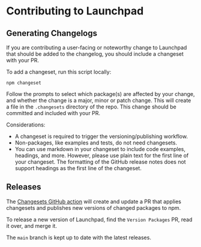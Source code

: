 # Contributing to Launchpad

## Generating Changelogs

If you are contributing a user-facing or noteworthy change to Launchpad that should be added to the changelog, you should include a changeset with your PR.

To add a changeset, run this script locally:

```
npm changeset
```

Follow the prompts to select which package(s) are affected by your change, and whether the change is a major, minor or patch change. This will create a file in the `.changesets` directory of the repo. This change should be committed and included with your PR.

Considerations:

- A changeset is required to trigger the versioning/publishing workflow.
- Non-packages, like examples and tests, do not need changesets.
- You can use markdown in your changeset to include code examples, headings, and more. However, please use plain text for the first line of your changeset. The formatting of the GitHub release notes does not support headings as the first line of the changeset.

## Releases

The [Changesets GitHub action](https://github.com/changesets/action#with-publishing) will create and update a PR that applies changesets and publishes new versions of changed packages to npm.

To release a new version of Launchpad, find the `Version Packages` PR, read it over, and merge it.

The `main` branch is kept up to date with the latest releases.
